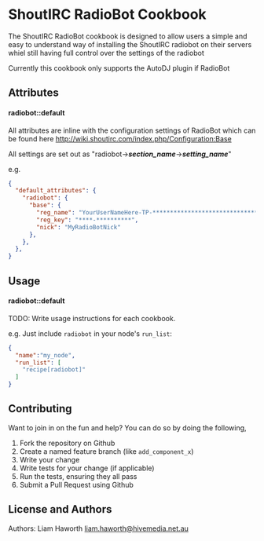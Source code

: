 ShoutIRC RadioBot Cookbook
=================
The ShoutIRC RadioBot cookbook is designed to allow users a simple and easy to understand way of installing the ShoutIRC radiobot on their servers whiel still having full control over the settings of the radiobot

Currently this cookbook only supports the AutoDJ plugin if RadioBot

Attributes
----------
#### radiobot::default

All attributes are inline with the configuration settings of RadioBot which can be found here
http://wiki.shoutirc.com/index.php/Configuration:Base

All settings are set out as "radiobot->***section_name***->***setting_name***"

e.g.
```json
{
  "default_attributes": {
	"radiobot": {
	  "base": {
		"reg_name": "YourUserNameHere-TP-********************************",
		"reg_key": "****-**********",
        "nick": "MyRadioBotNick"
	  },
	},
  },
}
```

Usage
-----
#### radiobot::default
TODO: Write usage instructions for each cookbook.

e.g.
Just include `radiobot` in your node's `run_list`:

```json
{
  "name":"my_node",
  "run_list": [
    "recipe[radiobot]"
  ]
}
```

Contributing
------------

Want to join in on the fun and help? You can do so by doing the following,

1. Fork the repository on Github
2. Create a named feature branch (like `add_component_x`)
3. Write your change
4. Write tests for your change (if applicable)
5. Run the tests, ensuring they all pass
6. Submit a Pull Request using Github

License and Authors
-------------------
Authors: Liam Haworth <liam.haworth@hivemedia.net.au>
